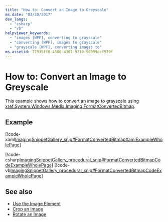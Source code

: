 ```yaml
---
title: "How to: Convert an Image to Greyscale"
ms.date: "03/30/2017"
dev_langs: 
  - "csharp"
  - "vb"
helpviewer_keywords: 
  - "images [WPF], converting to grayscale"
  - "converting [WPF], images to grayscale"
  - "grayscale [WPF], converting images to"
ms.assetid: 77935ff0-4500-4307-9710-96999dcf579f
---
```

# How to: Convert an Image to Greyscale
This example shows how to convert an image to grayscale using <xref:System.Windows.Media.Imaging.FormatConvertedBitmap>.  
  
## Example  
 [!code-xaml[ImagingSnippetGallery_snip#FormatConvertedBitmapXamlExampleWholePage](~/samples/snippets/csharp/VS_Snippets_Wpf/ImagingSnippetGallery_snip/CS/FormatConvertedBitmapExample.xaml#formatconvertedbitmapxamlexamplewholepage)]  
  
 [!code-csharp[ImagingSnippetGallery_procedural_snip#FormatConvertedBitmapCodeExampleWholePage](~/samples/snippets/csharp/VS_Snippets_Wpf/ImagingSnippetGallery_procedural_snip/CSharp/FormatConvertedBitmapExample.cs#formatconvertedbitmapcodeexamplewholepage)]
 [!code-vb[ImagingSnippetGallery_procedural_snip#FormatConvertedBitmapCodeExampleWholePage](~/samples/snippets/visualbasic/VS_Snippets_Wpf/ImagingSnippetGallery_procedural_snip/VB/FormatConvertedBitmapExample.vb#formatconvertedbitmapcodeexamplewholepage)]  
  
## See also
- [Use the Image Element](how-to-use-the-image-element.md)
- [Crop an Image](how-to-crop-an-image.md)
- [Rotate an Image](how-to-rotate-an-image.md)

